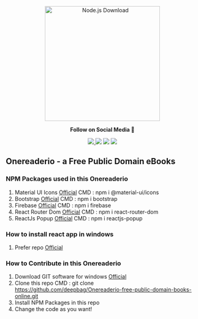 <p align="center">
  <img src="https://avatars.githubusercontent.com/u/83749656?v=4" alt="Node.js Download" width="300">
</p>
<p align="center"><strong>Follow on Social Media 👋</strong></p>
<div align="center">
 <a href="https://twitter.com/erdeepbag"><img src="https://img.shields.io/badge/twitter-%231DA1F2.svg?&style=for-the-badge&logo=twitter&logoColor=white"/>
 <a href="https://www.linkedin.com/in/deep-bag-360764170/"><img src="https://img.shields.io/badge/linkedin-%230077B5.svg?&style=for-the-badge&logo=linkedin&logoColor=white"/></a> 
 <a href="https://www.instagram.com/er.deepbag/"><img src="https://img.shields.io/badge/instagram-%23E4405F.svg?&style=for-the-badge&logo=instagram&logoColor=white"/></a>
 <a href="https://www.facebook.com/deep.bagh.509/"><img src="https://img.shields.io/badge/facebook-%231877F2.svg?&style=for-the-badge&logo=facebook&logoColor=white"/></a>
</div>

## Onereaderio - a Free Public Domain eBooks

### NPM Packages used in this Onereaderio

1. Material UI Icons <a href="https://www.npmjs.com/package/@material-ui/icons">Official</a> CMD : npm i @material-ui/icons
2. Bootstrap <a href="https://www.npmjs.com/package/bootstrap">Official</a> CMD : npm i bootstrap
3. Firebase <a href="https://www.npmjs.com/package/firebase">Official</a> CMD : npm i firebase
4. React Router Dom  <a href="https://www.npmjs.com/package/react-router-dom">Official</a> CMD : npm i react-router-dom
5. ReactJs Popup  <a href="https://www.npmjs.com/package/reactjs-popup">Official</a> CMD : npm i reactjs-popup

### How to install react app in windows

1. Prefer repo <a href="https://github.com/deepbag/How-to-install-React-in-Windows" target="_blank">Official</a>

### How to Contribute in this Onereaderio

1. Download GIT software for windows <a href="https://git-scm.com/downloads">Official</a>
2. Clone this repo CMD : git clone https://github.com/deepbag/Onereaderio-free-public-domain-books-online.git
3. Install NPM Packages in this repo
4. Change the code as you want!

